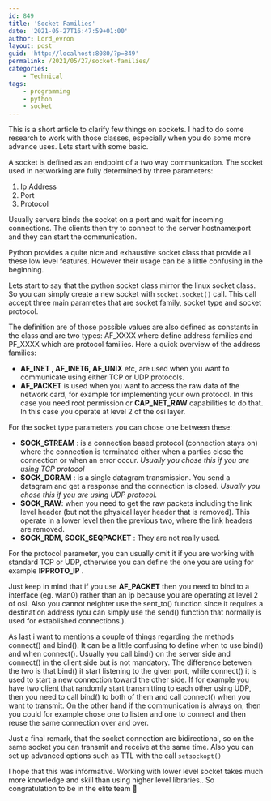 ```yaml
---
id: 849
title: 'Socket Families'
date: '2021-05-27T16:47:59+01:00'
author: Lord_evron
layout: post
guid: 'http://localhost:8080/?p=849'
permalink: /2021/05/27/socket-families/
categories:
    - Technical
tags:
    - programming
    - python
    - socket
---
```


This is a short article to clarify few things on sockets. I had to do some research to work with those classes, especially when you do some more advance uses. Lets start with some basic.

A socket is defined as an endpoint of a two way communication. The socket used in networking are fully determined by three parameters:

1. Ip Address
2. Port
3. Protocol

Usually servers binds the socket on a port and wait for incoming connections. The clients then try to connect to the server hostname:port and they can start the communication.

Python provides a quite nice and exhaustive socket class that provide all these low level features. However their usage can be a little confusing in the beginning.

Lets start to say that the python socket class mirror the linux socket class. So you can simply create a new socket with `socket.socket()` call. This call accept three main parametes that are socket family, socket type and socket protocol.

The definition are of those possible values are also defined as constants in the class and are two types: AF\_XXXX where define address families and PF\_XXXX which are protocol families. Here a quick overview of the address families:

- **AF\_INET , AF\_INET6, AF\_UNIX** etc, are used when you want to communicate using either TCP or UDP protocols.
- **AF\_PACKET** is used when you want to access the raw data of the network card, for example for implementing your own protocol. In this case you need root permission or **CAP\_NET\_RAW** capabilities to do that. In this case you operate at level 2 of the osi layer.

For the socket type parameters you can chose one between these:

- **SOCK\_STREAM** : is a connection based protocol (connection stays on) where the connection is terminated either when a parties close the connection or when an error occur. *Usually you chose this if you are using TCP protocol*
- **SOCK\_DGRAM** : is a single datagram transmission. You send a datagram and get a response and the connection is closed. *Usually you chose this if you are using UDP protocol.*
- **SOCK\_RAW**: when you need to get the raw packets including the link level header (but not the physical layer header that is removed). This operate in a lower level then the previous two, where the link headers are removed.
- **SOCK\_RDM, SOCK\_SEQPACKET** : They are not really used.

For the protocol parameter, you can usually omit it if you are working with standard TCP or UDP, otherwise you can define the one you are using for example **IPPROTO\_IP** .

Just keep in mind that if you use **AF\_PACKET** then you need to bind to a interface (eg. wlan0) rather than an ip because you are operating at level 2 of osi. Also you cannot neighter use the sent\_to() function since it requires a destination address (you can simply use the send() function that normally is used for established connections.).

As last i want to mentions a couple of things regarding the methods connect() and bind(). It can be a little confusing to define when to use bind() and when connect(). Usually you call bind() on the server side and connect() in the client side but is not mandatory. The difference betewen the two is that bind() it start listening to the given port, while connect() it is used to start a new connection toward the other side. If for example you have two client that randomly start transmitting to each other using UDP, then you need to call bind() to both of them and call connect() when you want to transmit. On the other hand if the communication is always on, then you could for example chose one to listen and one to connect and then reuse the same connection over and over.

Just a final remark, that the socket connection are bidirectional, so on the same socket you can transmit and receive at the same time. Also you can set up advanced options such as TTL with the call `setsockopt()`

I hope that this was informative. Working with lower level socket takes much more knowledge and skill than using higher level libraries.. So congratulation to be in the elite team 🙂